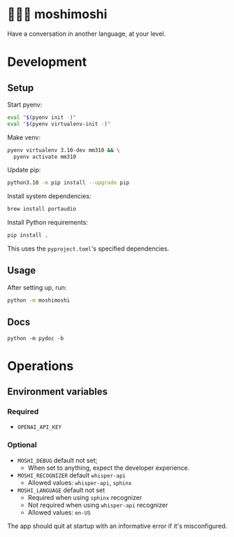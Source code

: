 # 🧑💬🤖 moshimoshi
Have a conversation in another language, at your level.

# Development

## Setup

Start pyenv:
```sh
eval "$(pyenv init -)"
eval "$(pyenv virtualenv-init -)"
```

Make venv:
```sh
pyenv virtualenv 3.10-dev mm310 && \
  pyenv activate mm310
```

Update pip:
```sh
python3.10 -m pip install --upgrade pip
```

Install system dependencies:
```sh
brew install portaudio
```

Install Python requirements:
```sh
pip install .
```
This uses the `pyproject.toml`'s specified dependencies.

## Usage
After setting up, run:
```sh
python -m moshimoshi
```

## Docs
```
python -m pydoc -b
```

# Operations

## Environment variables

### Required

- `OPENAI_API_KEY`

### Optional

- `MOSHI_DEBUG` default not set;
  - When set to anything, expect the developer experience.
- `MOSHI_RECOGNIZER` default `whisper-api`
  - Allowed values: `whisper-api`, `sphinx`
- `MOSHI_LANGUAGE` default not set
  - Required when using `sphinx` recognizer
  - Not required when using `whisper-api` recognizer
  - Allowed values: `en-US`

The app should quit at startup with an informative error if it's misconfigured.
